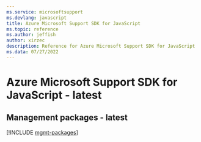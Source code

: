 ```yaml
---
ms.service: microsoftsupport
ms.devlang: javascript
title: Azure Microsoft Support SDK for JavaScript
ms.topic: reference
ms.author: jeffish
author: xirzec
description: Reference for Azure Microsoft Support SDK for JavaScript
ms.data: 07/27/2022
---
```

# Azure Microsoft Support SDK for JavaScript - latest

## Management packages - latest
[!INCLUDE [mgmt-packages](microsoft-support-mgmt-index.md)]